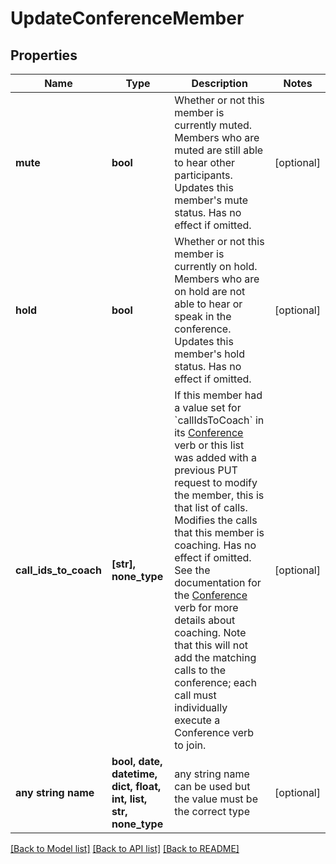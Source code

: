# UpdateConferenceMember


## Properties
Name | Type | Description | Notes
------------ | ------------- | ------------- | -------------
**mute** | **bool** | Whether or not this member is currently muted. Members who are muted are still able to hear other participants.  Updates this member&#39;s mute status. Has no effect if omitted. | [optional] 
**hold** | **bool** | Whether or not this member is currently on hold. Members who are on hold are not able to hear or speak in the conference.  Updates this member&#39;s hold status. Has no effect if omitted. | [optional] 
**call_ids_to_coach** | **[str], none_type** | If this member had a value set for &#x60;callIdsToCoach&#x60; in its [Conference](/docs/voice/bxml/conference) verb or this list was added with a previous PUT request to modify the member, this is that list of calls.  Modifies the calls that this member is coaching. Has no effect if omitted. See the documentation for the [Conference](/docs/voice/bxml/conference) verb for more details about coaching.  Note that this will not add the matching calls to the conference; each call must individually execute a Conference verb to join. | [optional] 
**any string name** | **bool, date, datetime, dict, float, int, list, str, none_type** | any string name can be used but the value must be the correct type | [optional]

[[Back to Model list]](../README.md#documentation-for-models) [[Back to API list]](../README.md#documentation-for-api-endpoints) [[Back to README]](../README.md)


